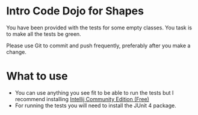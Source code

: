 # Intro Code Dojo for Shapes

You have been provided with the tests for some empty classes.
You task is to make all the tests be green.

Please use Git to commit and push frequently, preferably after you make a change.

# What to use
* You can use anything you see fit to be able to run the tests but I recommend
installing [Intellij Community Edition (Free)](http:https://www.jetbrains.com/idea/download/)
* For running the tests you will need to install the JUnit 4 package.
